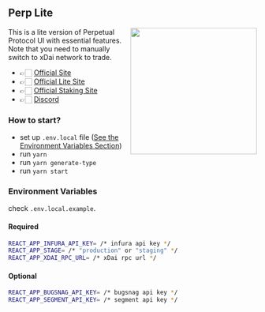 

## Perp Lite

<img width="256px" style="margin: 0 auto; float: right" src="https://github.com/perpetual-protocol/perp-lite/raw/main/public/lite-banner.png" />


This is a lite version of Perpetual Protocol UI with essential features. Note that you need to manually switch to xDai network to trade.

-   👉🏻 [Official Site](https://perp.exchange)
-   👉🏻 [Official Lite Site](https://lite.perp.exchange)
-   👉🏻 [Official Staking Site](https://staking.perp.exchange)
-   👉🏻 [Discord](https://discord.com/invite/mYKKRTn)

### How to start?

-   set up `.env.local` file ([See the Environment Variables Section](#environment-variables))
-   run `yarn`
-   run `yarn generate-type`
-   run `yarn start`

### Environment Variables

check `.env.local.example`.

#### Required

```sh
REACT_APP_INFURA_API_KEY= /* infura api key */
REACT_APP_STAGE= /* "production" or "staging" */
REACT_APP_XDAI_RPC_URL= /* xDai rpc url */
```

#### Optional

```sh
REACT_APP_BUGSNAG_API_KEY= /* bugsnag api key */
REACT_APP_SEGMENT_API_KEY= /* segment api key */
```
